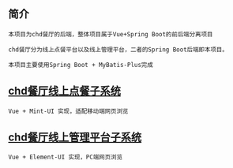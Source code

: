 ## 简介
    本项目为chd餐厅的后端，整体项目属于Vue+Spring Boot的前后端分离项目

    chd餐厅分为线上点餐平台以及线上管理平台，二者的Spring Boot后端即本项目。

    本项目主要使用Spring Boot + MyBatis-Plus完成

## [chd餐厅线上点餐子系统](https://github.com/All-The-Best-for/chd_res_vue)

    Vue + Mint-UI 实现，适配移动端网页浏览

## [chd餐厅线上管理平台子系统](https://github.com/All-The-Best-for/chd_res_manage_Vue)

    Vue + Element-UI 实现，PC端网页浏览